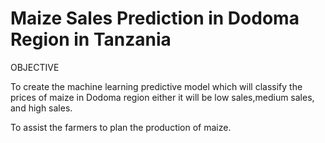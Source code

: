 # Maize Sales Prediction in Dodoma Region in Tanzania
OBJECTIVE

To create the machine learning predictive model which will classify the prices of maize in Dodoma region either
it will be low sales,medium sales, and high sales.

To assist the farmers to plan the production of maize.


